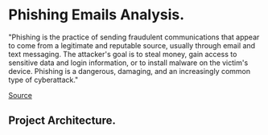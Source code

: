 # Phishing Emails Analysis.
"Phishing is the practice of sending fraudulent communications that appear to come from a legitimate and reputable source, usually through email and text messaging. The attacker's goal is to steal money, gain access to sensitive data and login information, or to install malware on the victim's device. Phishing is a dangerous, damaging, and an increasingly common type of cyberattack."

[Source](https://www.cisco.com/c/en/us/products/security/email-security/what-is-phishing.html)

## Project Architecture.
